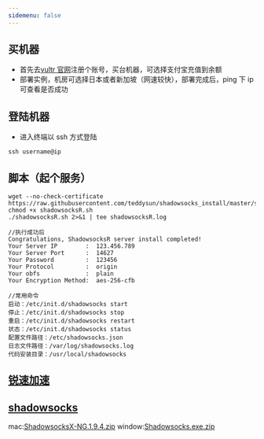 ```yaml
---
sidemenu: false
---
```


## 买机器

- 首先去[vultr 官网](https://my.vultr.com/)注册个账号，买台机器，可选择支付宝充值到余额
- 部署实例，机房可选择日本或者新加坡（网速较快），部署完成后，ping 下 ip 可查看是否成功

## 登陆机器

- 进入终端以 ssh 方式登陆

```
ssh username@ip
```

## 脚本（起个服务）

```
wget --no-check-certificate https://raw.githubusercontent.com/teddysun/shadowsocks_install/master/shadowsocksR.sh
chmod +x shadowsocksR.sh
./shadowsocksR.sh 2>&1 | tee shadowsocksR.log

//执行成功后
Congratulations, ShadowsocksR server install completed!
Your Server IP        :  123.456.789
Your Server Port      :  14627
Your Password         :  123456
Your Protocol         :  origin
Your obfs             :  plain
Your Encryption Method:  aes-256-cfb

//常用命令
启动：/etc/init.d/shadowsocks start
停止：/etc/init.d/shadowsocks stop
重启：/etc/init.d/shadowsocks restart
状态：/etc/init.d/shadowsocks status
配置文件路径：/etc/shadowsocks.json
日志文件路径：/var/log/shadowsocks.log
代码安装目录：/usr/local/shadowsocks
```

## [锐速加速](https://www.vultrcn.com/tag/%E9%94%90%E9%80%9F%E4%B8%80%E9%94%AE/)

## [shadowsocks](https://github.com/shadowsocks/ShadowsocksX-NG)

mac:[ShadowsocksX-NG.1.9.4.zip](https://www.yuque.com/attachments/yuque/0/2021/zip/384983/1610637483476-5b8ac1b7-2e64-4350-af42-b3302e5852b2.zip?_lake_card=%7B%22uid%22%3A%221610637477242-0%22%2C%22src%22%3A%22https%3A%2F%2Fwww.yuque.com%2Fattachments%2Fyuque%2F0%2F2021%2Fzip%2F384983%2F1610637483476-5b8ac1b7-2e64-4350-af42-b3302e5852b2.zip%22%2C%22name%22%3A%22ShadowsocksX-NG.1.9.4.zip%22%2C%22size%22%3A13165024%2C%22type%22%3A%22application%2Fzip%22%2C%22ext%22%3A%22zip%22%2C%22progress%22%3A%7B%22percent%22%3A99%7D%2C%22status%22%3A%22done%22%2C%22percent%22%3A0%2C%22id%22%3A%22Oq2KF%22%2C%22card%22%3A%22file%22%7D)
window:[Shadowsocks.exe.zip](https://www.yuque.com/attachments/yuque/0/2021/zip/384983/1610637604605-47af6660-628c-47c9-b055-6ada299a9974.zip?_lake_card=%7B%22uid%22%3A%221610637604149-0%22%2C%22src%22%3A%22https%3A%2F%2Fwww.yuque.com%2Fattachments%2Fyuque%2F0%2F2021%2Fzip%2F384983%2F1610637604605-47af6660-628c-47c9-b055-6ada299a9974.zip%22%2C%22name%22%3A%22Shadowsocks.exe.zip%22%2C%22size%22%3A339803%2C%22type%22%3A%22application%2Fzip%22%2C%22ext%22%3A%22zip%22%2C%22progress%22%3A%7B%22percent%22%3A99%7D%2C%22status%22%3A%22done%22%2C%22percent%22%3A0%2C%22id%22%3A%22PnIEp%22%2C%22card%22%3A%22file%22%7D)
